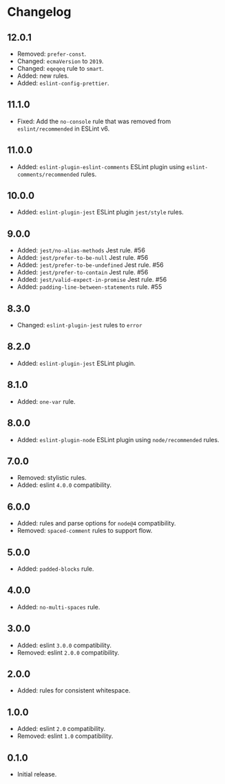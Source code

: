 # Changelog

## 12.0.1

- Removed: `prefer-const`.
- Changed: `ecmaVersion` to `2019`.
- Changed: `eqeqeq` rule to `smart`.
- Added: new rules.
- Added: `eslint-config-prettier`.

## 11.1.0

- Fixed: Add the `no-console` rule that was removed from `eslint/recommended` in ESLint v6.

## 11.0.0

- Added: `eslint-plugin-eslint-comments` ESLint plugin using `eslint-comments/recommended` rules.

## 10.0.0

- Added: `eslint-plugin-jest` ESLint plugin `jest/style` rules.

## 9.0.0

- Added: `jest/no-alias-methods` Jest rule. #56
- Added: `jest/prefer-to-be-null` Jest rule. #56
- Added: `jest/prefer-to-be-undefined` Jest rule. #56
- Added: `jest/prefer-to-contain` Jest rule. #56
- Added: `jest/valid-expect-in-promise` Jest rule. #56
- Added: `padding-line-between-statements` rule. #55

## 8.3.0

- Changed: `eslint-plugin-jest` rules to `error`

## 8.2.0

- Added: `eslint-plugin-jest` ESLint plugin.

## 8.1.0

- Added: `one-var` rule.

## 8.0.0

- Added: `eslint-plugin-node` ESLint plugin using `node/recommended` rules.

## 7.0.0

- Removed: stylistic rules.
- Added: eslint `4.0.0` compatibility.

## 6.0.0

- Added: rules and parse options for `node@4` compatibility.
- Removed: `spaced-comment` rules to support flow.

## 5.0.0

- Added: `padded-blocks` rule.

## 4.0.0

- Added: `no-multi-spaces` rule.

## 3.0.0

- Added: eslint `3.0.0` compatibility.
- Removed: eslint `2.0.0` compatibility.

## 2.0.0

- Added: rules for consistent whitespace.

## 1.0.0

- Added: eslint `2.0` compatibility.
- Removed: eslint `1.0` compatibility.

## 0.1.0

- Initial release.
